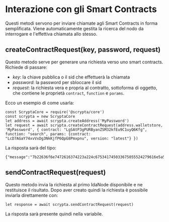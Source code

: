 # Interazione con gli Smart Contracts

Questi metodi servono per inviare chiamate agli Smart Contracts in forma semplificata. Viene automaticamente gestita la ricerca del nodo da interrogare e l'effettiva chiamata allo stesso.

## createContractRequest(key, password, request)

Questo metodo serve per generare una richiesta verso uno smart contracts. Richiede di passare:
- *key*: la chiave pubblica o il sid che effettuerà la chiamata
- *password*: la password per sbloccare il sid
- *request*: la richiesta vera e propria al contratto, sottoforma di oggetto, che contiene le proprietà `contract`, `function` e `params`.

Ecco un esempio di come usarla:

```
const ScryptaCore = require('@scrypta/core')
const scrypta = new ScryptaCore
let address = await scrypta.createAddress('MyPassword')
let request = await scrypta.createContractRequest(address.walletstore, 'MyPassword', { contract: "LgSAtP3gPURByanZSM32kfEu9C1uyQ6Kfg", function: "search", params: {contract: "LcD7AGaY74xvVxDg3NkKjfP6QpG8Pmxpnu", version: "latest"} })
```

La risposta sarà del tipo:

```
{"message":"7b22636f6e7472616374223a224c675341745033675055524279616e5a534d33326b664575394331757951364b6667222c2266756e6374696f6e223a22696e646578222c22706172616d73223a7b22636f6e7472616374223a224c4c734e577179687248327748706838373956585446614e4c4c597434334a6a7136222c2276657273696f6e223a226c6174657374227d7d","hash":"2b8cfaafda8ab93046fcc5e5135472b7c0be2259e8d414eadee99d662cd3934d","signature":"54cb580b23bc0fc63857be8c30f5cb2a37cc016ad64abfeee0a44463f67a84f461f995a287562b6245e80458ce0e97b63b8101511f0f1459ee6fd5bbd5b215f8","pubkey":"0366c39e2700b045c247bce4d8f1a858deae30fac80bf2ce3e1b428dd849f35c01","address":"LXHGeHh83wdMi2sd6tkgnhpPrgWUQSAjTb"}
```

## sendContractRequest(request)

Questo metodo invia la richiesta al primo IdaNode disponibile e ne restituisce il risultato. Dopo aver creato quindi la richiesta è possibile inviarla direttamente con:

```
let response = await scrypta.sendContractRequest(request)
```

La risposta sarà presente quindi nella variabile.